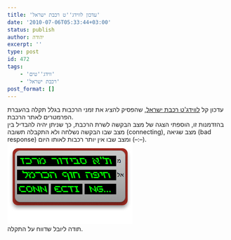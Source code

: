 ```yaml
---
title: 'עדכון לווידג''ט רכבת ישראל'
date: '2010-07-06T05:33:44+03:00'
status: publish
author: יהודה
excerpt: ''
type: post
id: 472
tags:
    - 'ווידג''טים'
    - 'רכבת ישראל'
post_format: []
---
```

עדכון קל [לווידג'ט רכבת ישראל](http://yehudab.com/widgets/IsraelRailways-1d7.zip), שהפסיק להציג את זמני הרכבות בגלל תקלה בהעברת הפרמטרים לאתר הרכבת.  
בהזדמנות זו, הוספתי הצגה של מצב הבקשה לשרת הרכבת, כך שניתן יהיה להבדיל בין מצב שבו הבקשה נשלחה ולא התקבלה תשובה (connecting), מצב שגיאה (bad response) ומצב שבו אין יותר רכבות לאותו היום (–:–).  
![מתחבר](/img/2010/07/israel-rail-1-6.png)  
תודה ליובל שדווח על התקלה.
